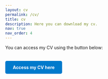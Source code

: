 ```yaml
---
layout: cv
permalink: /cv/
title: cv
description: Here you can download my cv.
nav: true
nav_order: 4
---
```


You can access my CV using the button below:

<a href="https://drive.google.com/file/d/14CvOtY4_0DRfzKBAGNeLFtD9Lkd16zRG/view?usp=sharing" target="_blank" style="display: inline-block; padding: 12px 24px; background-color: #007ACC; color: white; text-decoration: none; border-radius: 5px; font-weight: bold; margin-top: 20px;">
  Access my CV here
</a>
